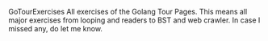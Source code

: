  GoTourExercises
All exercises of the Golang Tour Pages.
This means all major exercises from looping and readers to BST and web crawler. 
In case I missed any, do let me know. 

